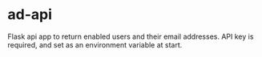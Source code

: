 # ad-api

Flask api app to return enabled users and their email addresses.  API key is required, and set as an environment variable at start.
